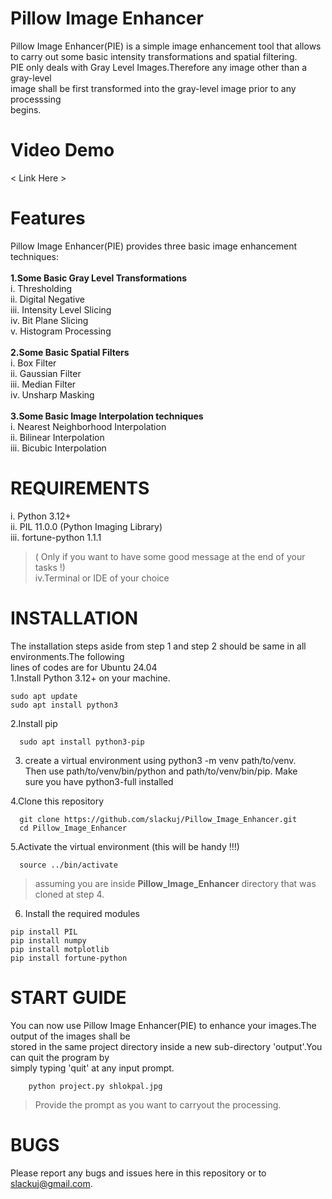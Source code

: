 # Pillow Image Enhancer
Pillow Image Enhancer(PIE) is a simple image enhancement tool that allows <br>
to carry out some basic intensity transformations and spatial filtering.<br>
PIE only deals with Gray Level Images.Therefore any image other than a gray-level<br>
image shall be first transformed into the gray-level image prior to any processsing<br>
begins.

# Video Demo
< Link Here >
# Features
Pillow Image Enhancer(PIE) provides three basic image enhancement techniques:<br>
<br>**1.Some Basic Gray Level Transformations**<br>
    i.  Thresholding<br>
   ii.  Digital Negative<br>
  iii.  Intensity Level Slicing<br>
   iv.  Bit Plane Slicing<br>
    v.  Histogram Processing<br>
<br>**2.Some Basic Spatial Filters**<br>
    i.  Box Filter <br>
   ii.  Gaussian Filter<br> 
  iii.  Median Filter<br>
   iv.  Unsharp Masking<br>
<br>**3.Some Basic Image Interpolation techniques**<br>
    i.  Nearest Neighborhood Interpolation<br>
   ii.  Bilinear Interpolation<br>
  iii.  Bicubic Interpolation<br>

  # REQUIREMENTS
  i. Python 3.12+<br>
 ii. PIL 11.0.0 (Python Imaging Library)<br>
iii. fortune-python 1.1.1 <br>
> ( Only if you want to have some good message at the end of your tasks !)<br>
iv.Terminal or IDE of your choice<br>

  # INSTALLATION
  The installation steps aside from step 1 and step 2 should be same in all environments.The following<br>
  lines of codes are for Ubuntu 24.04<br>
  1.Install Python 3.12+ on your machine.<br>
  
    sudo apt update
    sudo apt install python3
    
  2.Install pip <br>
  
      sudo apt install python3-pip
  3. create a virtual environment using python3 -m venv path/to/venv.<br>
    Then use path/to/venv/bin/python and path/to/venv/bin/pip. Make<br>
    sure you have python3-full installed<br>
 
  4.Clone this repository<br>

      git clone https://github.com/slackuj/Pillow_Image_Enhancer.git
      cd Pillow_Image_Enhancer
  5.Activate the virtual environment (this will be handy !!!)<br>

      source ../bin/activate 
> assuming you are inside **Pillow_Image_Enhancer** directory that was cloned at step 4.<br>
  6. Install the required modules<br>

    pip install PIL
    pip install numpy
    pip install motplotlib
    pip install fortune-python

# START GUIDE
You can now use Pillow Image Enhancer(PIE) to enhance your images.The output of the images shall be <br>
stored in the same project directory inside a new sub-directory 'output'.You can quit the program by <br>
simply typing 'quit' at any input prompt.

        python project.py shlokpal.jpg
> Provide the prompt as you want to carryout the processing.

# BUGS 
Please report any bugs and issues here in this repository or to slackuj@gmail.com.
